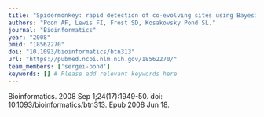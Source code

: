 ```yaml
---
title: "Spidermonkey: rapid detection of co-evolving sites using Bayesian graphical models"
authors: "Poon AF, Lewis FI, Frost SD, Kosakovsky Pond SL."
journal: "Bioinformatics"
year: "2008"
pmid: "18562270"
doi: "10.1093/bioinformatics/btn313"
url: "https://pubmed.ncbi.nlm.nih.gov/18562270/"
team_members: ['sergei-pond']
keywords: [] # Please add relevant keywords here
---
```

Bioinformatics. 2008 Sep 1;24(17):1949-50. doi: 10.1093/bioinformatics/btn313. Epub 2008 Jun 18.
